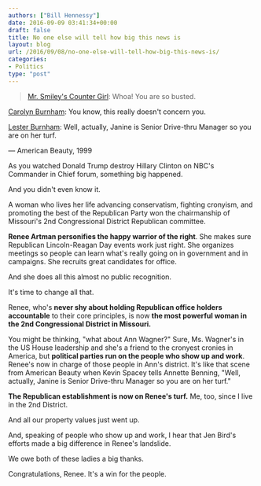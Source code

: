 ```yaml
---
authors: ["Bill Hennessy"]
date: 2016-09-09 03:41:34+00:00
draft: false
title: No one else will tell how big this news is
layout: blog
url: /2016/09/08/no-one-else-will-tell-how-big-this-news-is/
categories:
- Politics
type: "post"
---
```


> [Mr. Smiley's Counter Girl](https://www.imdb.com/name/nm0935441/?ref_=tt_trv_qu): Whoa! You are so busted.

[Carolyn Burnham](https://www.imdb.com/name/nm0000906/?ref_=tt_trv_qu): You know, this really doesn't concern you.

[Lester Burnham](https://www.imdb.com/name/nm0000228/?ref_=tt_trv_qu): Well, actually, Janine is Senior Drive-thru Manager so you are on her turf.

— American Beauty, 1999



As you watched Donald Trump destroy Hillary Clinton on NBC's Commander in Chief forum, something big happened.

And you didn't even know it.

A woman who lives her life advancing conservatism, fighting cronyism, and promoting the best of the Republican Party won the chairmanship of Missouri's 2nd Congressional District Republican committee.

**Renee Artman personifies the happy warrior of the right**. She makes sure Republican Lincoln-Reagan Day events work just right. She organizes meetings so people can learn what's really going on in government and in campaigns. She recruits great candidates for office.

And she does all this almost no public recognition.

It's time to change all that.

Renee, who's **never shy about holding Republican office holders accountable** to their core principles, is now **the most powerful woman in the 2nd Congressional District in Missouri.**

You might be thinking, "what about Ann Wagner?" Sure, Ms. Wagner's in the US House leadership and she's a friend to the cronyest cronies in America, but **political parties run on the people who show up and work**. Renee's now in charge of those people in Ann's district. It's like that scene from American Beauty when Kevin Spacey tells Annette Benning, "Well, actually, Janine is Senior Drive-thru Manager so you are on her turf."

**The Republican establishment is now on Renee's turf.** Me, too, since I live in the 2nd District.

And all our property values just went up.

And, speaking of people who show up and work, I hear that Jen Bird's efforts made a big difference in Renee's landslide.

We owe both of these ladies a big thanks.

Congratulations, Renee. It's a win for the people.
